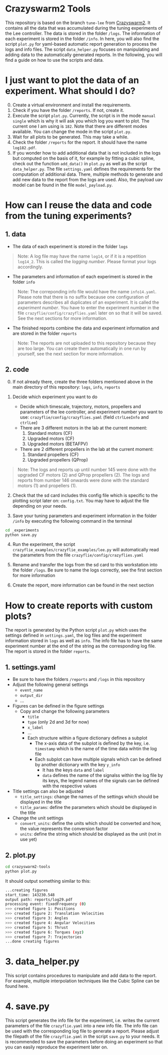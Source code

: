 # Crazyswarm2 Tools

This repository is based on the branch ```tune-lee``` from [Crazyswarm2](https://github.com/IMRCLab/crazyswarm2/tree/tune-lee). It contains all the data that was accumulated during the tuning experiments of the Lee controller. The data is stored in the folder ```/logs```. The information of each experiment is stored in the folder ```/info```. In here, you will also find the script ```plot.py``` for yaml-based automatic report generation to process the logs and info files. The script ```data_helper.py``` focuses on manipulating and adding data to the automatically generated reports. In the following, you will find a guide on how to use the scripts and data.

# I just want to plot the data of an experiment. What should I do?

0. Create a virtual environment and install the requirements.
1. Check if you have the folder ```/reports```. If not, create it.
2. Execute the script ```plot.py```. Currently, the script is in the mode ```manual single``` which is why it will ask you which log you want to plot. The current one I am using is ```182```.  Note that there are different modes available. You can change the mode in the script ```plot.py```.
3. Wait for all plots to be generated. This may take a while.
4. Check the folder ```/reports``` for the report. It should have the name ```log182.pdf```.
5. If you wonder how to add additional data that is not included in the logs but computed on the basis of it, for example by fitting a cubic spline, check out the function ```add_data()``` in ```plot.py``` as well as the script ```data_helper.py```. The file ```settings.yaml``` defines the requirements for the computation of additional data. There, multiple methods to generate and add new data to the report from the logs are used. Also, the payload uav model can be found in the file ```model_payload.py```.

# How can I reuse the data and code from the tuning experiments?

## 1. data

- The data of each experiment is stored in the folder ```logs```

> Note: A log file may have the name ```log14```, or if it is a repetition ```log14_2```. This is called the *logging number*. Please format your logs accordingly.

- The parameters and information of each experiment is stored in the folder ```info```

> Note: The correponding info file would have the name ```info14.yaml```. Please note that there is no suffix because one configuration of parameters describes all duplicates of an experiment. It is called the *experiment number*. You have to enter the experiment number in the file ```crazyflie/config/crazyflies.yaml``` later on so that it will be saved. See the next sections for more information.

- The finished reports combine the data and experiment information and are stored in the folder ```reports```

> Note: The reports are not uploaded to this repository because they are too large. You can create them automatically in one run by yourself, see the next section for more information.

## 2. code

0. If not already there, create the three folders mentioned above in the main directory of this repository: ```logs```, ```info```, ```reports```

1. Decide which experiment you want to do
    - Decide which timescale, trajectory, motors, propellers and parameters of the lee controller, and experiment number you want to use: ```crazyflie/config/crazyflies.yaml``` (field ```ctrlLeeInfo``` and ```ctrlLee```)
    - There are 3 different motors in the lab at the current moment:
        1. Standard motors (CF)
        2. Upgraded motors (CF)
        3. Upgraded motors (BETAFPV)
    - There are 2 different propellers in the lab at the current moment:
        1. Standard propellers (CF)
        2. Upgraded propellers (QProp)

> Note: The logs and reports up until number 145 were done with the upgraded CF motors (2) and QProp propellers (2). The logs and reports from number 146 onwards were done with the standard motors (1) and propellers (1).

2. Check that the sd card includes this config file which is specific to the plotting script later on: ```config.txt```. You may have to adjust the file depending on your needs.

3. Save your tuning parameters and experiment information in the folder ```/info``` by executing the following command in the terminal

```bash
cd _experiments
python save.py
```

4. Run the experiment, the script ```crazyflie_examples/crazyflie_examples/lee.py``` will automatically read the parameters from the file ```crazyflie/config/crazyflies.yaml```

5. Rename and transfer the logs from the sd card to this workstation into the folder ```/logs```. Be sure to name the logs correctly, see the first section for more information

6. Create the report, more information can be found in the next section

# How to create reports with custom plots?

The report is generated by the Python script ```plot.py``` which uses the settings defined in ```settings.yaml```, the log files and the experiment information stored in ```logs``` as well as ```info```. The info file has to have the same experiment number at the end of the string as the corresponding log file. The report is stored in the folder ```reports```.

## 1. settings.yaml

- Be sure to have the folders ```/reports``` and ```/logs``` in this repository
- Adjust the following general settings
    - ```event_name```
    - ```output_dir```
    - ...
- Figures can be defined in the figure settings
    - Copy and change the following parameters
        - ```title```
        - ```type``` (only 2d and 3d for now)
        - ```x_label```
        - ...
        - Each structure within a figure dictionary defines a subplot
            - The x-axis data of the subplot is defined by the key, i.e. ```timestamp``` which is the name of the time data wihtin the log file
            - Each subplot can have multiple signals which can be defined by another dictionary with the key ```y_info```
                - It has the keys ```data``` and ```label```
                - ```data``` defines the name of the signalss within the log file by its keys, the legend names of the signals can be defined with the respective values
- Title settings can also be adjusted
    - ```title_settings```: change the names of the settings which should be displayed in the title
    - ```title_params```: define the parameters which should be displayed in the title
- Change the unit settings
    - ```convert_units```: define the units which should be converted and how, the value represents the conversion factor
    - ```units```: define the string which should be displayed as the unit (not in use yet)

## 2. plot.py

```bash
cd crazyswarm2-tools
python plot.py
```

It should output something similar to this:

```bash
...creating figures
start_time: 143230.548
output path: reports/log29.pdf
processing event: fixedFrequency (0)
>>> created figure 1: Positions
>>> created figure 2: Translation Velocities
>>> created figure 3: Angles
>>> created figure 4: Angular Velocities
>>> created figure 5: Thrust
>>> created figure 6: Torques (xyz)
>>> created figure 7: Trajectories
...done creating figures
```

# 3. data_helper.py

This script contains procedures to manipulate and add data to the report. For example, multiple interpolation techniques like the Cubic Spline can be found here.

# 4. save.py

This script generates the info file for the experiment, i.e. writes the current parameters of the file ```crazyflie.yaml``` into a new info file. The info file can be used with the corresponding log file to generate a report. Please adjust the filepath of the file ```crazyflie.yaml``` in the script ```save.py``` to your needs. It is recommended to save the parameters before doing an experiment so that you can easily reproduce the experiment later on.